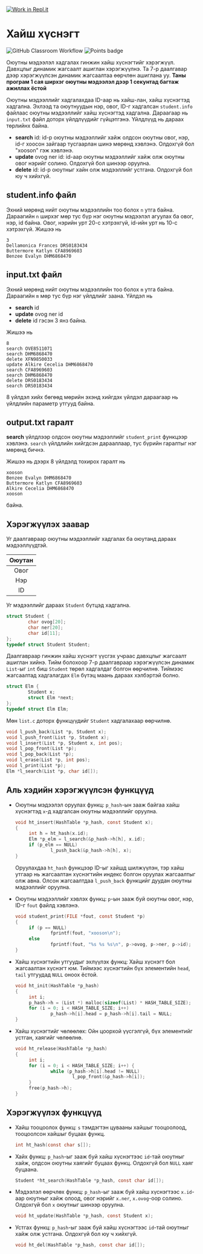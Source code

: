 [![Work in Repl.it](https://classroom.github.com/assets/work-in-replit-14baed9a392b3a25080506f3b7b6d57f295ec2978f6f33ec97e36a161684cbe9.svg)](https://classroom.github.com/online_ide?assignment_repo_id=4523952&assignment_repo_type=AssignmentRepo)
# Хайш хүснэгт
![GitHub Classroom Workflow](../../workflows/GitHub%20Classroom%20Workflow/badge.svg?branch=main) ![Points badge](../../blob/badges/.github/badges/points.svg)

Оюутны мэдээлэл хадгалах гинжин хайш хүснэгтийг хэрэгжүүл. 
Давхцлыг динамик жагсаалт ашиглан хэрэгжүүлнэ. Та 7-р даалгавар дээр хэрэгжүүлсэн динамик жагсаалтаа өөрчлөн ашиглана уу. **Таны програм 1 сая ширхэг оюутны мэдээлэл дээр 1 секунтад багтаж ажиллах ёстой**


Оюутны мэдээллийг хадгалахдаа ID-аар нь хайш-лан, хайш хүснэгтэд хадгална. Эхлээд та оюутнуудын нэр, овог, ID-г хадгалсан `student.info` файлаас оюутны мэдээллийг хайш хүснэгтэд хадгална. Дараагаар нь `input.txt` файл доторх үйлдлүүдийг гүйцэтгэнэ. Үйлдлүүд нь дараах төрлийнх байна.

  * **search** id: id-р оюутны мэдээллийг хайж олдсон оюутны овог, нэр, id-г хоосон зайгаар тусгаарлан шинэ мөрөнд хэвлэнэ. Олдохгүй бол "xooson" гэж хэвлэнэ.
  * **update** ovog ner id: id-аар оюутны мэдээллийг хайж олж оюутны овог нэрийг солино. Олдохгүй бол шинээр оруулна.
  * **delete** id: id-р оюутныг хайн олж мэдээллийг устгана. Олдохгүй бол юу ч хийхгүй.

## student.info файл
Эхний мөрөнд нийт оюутны мэдээллийн тоо болох `n` утга байна. Дараагийн `n` ширхэг мөр тус бүр нэг оюутны мэдээлэл агуулах ба овог, нэр, id байна. Овог, нэрийн урт 20-с хэтрэхгүй, id-ийн урт нь 10-с хэтрэхгүй.
Жишээ нь 
```
3
Dellamonica Frances DRS0183434
Buttermore Katlyn CFA8969603
Benzee Evalyn DHM6868470
```

## input.txt файл

Эхний мөрөнд нийт оюутны мэдээллийн тоо болох `m` утга байна. Дараагийн `m` мөр тус бүр нэг үйлдлийг заана. Үйлдэл нь
 * **search** id
 * **update** ovog ner id
 * **delete** id
гэсэн 3 янз байна. 

Жишээ нь 
```
8
search OVE8511071
search DHM6868470
delete XFN9850033
update Alkire Cecelia DHM6868470
search CFA8969603
search DHM6868470
delete DRS0183434
search DRS0183434
```
8 үйлдэл хийх бөгөөд мөрийн эхэнд хийгдэх үйлдэл дараагаар нь үйлдлийн параметр утгууд байна.

## output.txt гаралт

**search** үйлдлээр олдсон оюутны мэдээллийг `student_print` функцээр хэвлэнэ. `search` үйлдлийн хийгдсэн дарааллаар, тус бүрийн гаралтыг нэг мөрөнд бичнэ. 

Жишээ нь дээрх 8 үйлдэлд тохирох гаралт нь
```
xooson
Benzee Evalyn DHM6868470
Buttermore Katlyn CFA8969603
Alkire Cecelia DHM6868470
xooson
```
байна.

## Хэрэгжүүлэх заавар

Уг даалгавраар оюутны мэдээллийг хадгалах ба оюутанд дараах мэдээллүүдтэй.

| Оюутан |
|:------:|
| Овог   |
| Нэр    |
| ID     |

Уг мэдээллийг дараах `Student` бүтцэд хадгална.
```C
struct Student {
        char ovog[20];
        char ner[20];
        char id[11];
};
typedef struct Student Student;
```

Даалгавраар гинжин хайш хүснэгт үүсгэх учраас давхцлыг жагсаалт ашиглан хийнэ. Тийм болохоор 7-р даалгавраар хэрэгжүүлсэн динамик `List`-ыг `int` биш `Student` төрөл хадгалдаг болгон өөрчилнө. Тиймээс жагсаалтад хадгалагдах `Elm` бүтэц маань дараах хэлбэртэй болно.
```C
struct Elm {
        Student x;
        struct Elm *next;
};
typedef struct Elm Elm;

```

Мөн `list.c` доторх функцүүдийг `Student` хадгалахаар өөрчилнө.
```C
void l_push_back(List *p, Student x);
void l_push_front(List *p, Student x);
void l_insert(List *p, Student x, int pos);
void l_pop_front(List *p);
void l_pop_back(List *p);
void l_erase(List *p, int pos);
void l_print(List *p);
Elm *l_search(List *p, char id[]);
```


## Аль хэдийн хэрэгжүүлсэн функцүүд

 * Оюутны мэдээлэл оруулах функц: `p_hash`-ын зааж байгаа хайш хүснэгтэд `x`-д хадгалсан оюутны мэдээллийг оруулна.
   ```C
   void ht_insert(HashTable *p_hash, const Student x);
   {
        int h = ht_hash(x.id);
        Elm *p_elm = l_search(&p_hash->h[h], x.id);
        if (p_elm == NULL)
                l_push_back(&p_hash->h[h], x);
   }
   ```
   Оруулахдаа `ht_hash` функцээр ID-ыг хайшд шилжүүлэн, тэр хайш утгаар нь жагсаалтан хүснэгтийн индекс болгон оруулах жагсаалтыг олж авна. Олсон жагсаалтдаа `l_push_back` функцийг дуудан оюутны мэдээллийг оруулна.
   
 * Оюутны мэдээллийг хэвлэх функц: `p`-ын зааж буй оюутны овог, нэр, ID-г `fout` файлд хэвлэнэ.
   ```C
   void student_print(FILE *fout, const Student *p)
   {
        if (p == NULL)
                fprintf(fout, "xooson\n");
        else
                fprintf(fout, "%s %s %s\n", p->ovog, p->ner, p->id);
   }
   ```
 * Хайш хүснэгтийн утгуудыг эхлүүлэх функц: Хайш хүснэгт бол жагсаалтан хүснэгт юм. Тиймээс хүснэгтийн бүх элементийн `head`, `tail` утгуудад `NULL` оноох ёстой.
   ```C
   void ht_init(HashTable *p_hash)
   {
        int i;
        p_hash->h = (List *) malloc(sizeof(List) * HASH_TABLE_SIZE);
        for (i = 0; i < HASH_TABLE_SIZE; i++)
                p_hash->h[i].head = p_hash->h[i].tail = NULL;
   }
   ```
 * Хайш хүснэгтийг чөлөөлөх: Ойн цоорхой үүсгэлгүй, бүх элементийг устган, хаягийг чөлөөлнө.
   ```C
   void ht_release(HashTable *p_hash)
   {
        int i;
        for (i = 0; i < HASH_TABLE_SIZE; i++) {
                while (p_hash->h[i].head != NULL)
                        l_pop_front(&p_hash->h[i]);
        }
        free(p_hash->h);
   }
   ```
 
## Хэрэгжүүлэх функцүүд

 * Хайш тооцоолох функц: `s` тэмдэгтэн цувааны хайшыг тооцоолоод, тооцоолсон хайшыг буцаах функц.
   ```C
   int ht_hash(const char s[]);
   ```
 * Хайх функц: `p_hash`-ыг зааж буй хайш хүснэгтээс `id`-тай оюутныг хайж, олдсон оюутны хаягийг буцаах функц. Олдохгүй бол `NULL` хаяг буцаана.
   ```C
   Student *ht_search(HashTable *p_hash, const char id[]);
   ```
 * Мэдээлэл өөрчлөх функц: `p_hash`-ыг зааж буй хайш хүснэгтээс `x.id`-аар оюутныг хайж олоод, овог нэрийг `x.ner`, `x.ovog`-оор солино. Олдохгүй бол `x` оюутныг шинээр оруулна.
   ```C
   void ht_update(HashTable *p_hash, const Student x);
   ```
 * Устгах функц: `p_hash`-ыг зааж буй хайш хүснэгтээс `id`-тай оюутныг хайж олж устгана. Олдохгүй бол юу ч хийхгүй.
   ```C
   void ht_del(HashTable *p_hash, const char id[]);
   ```
